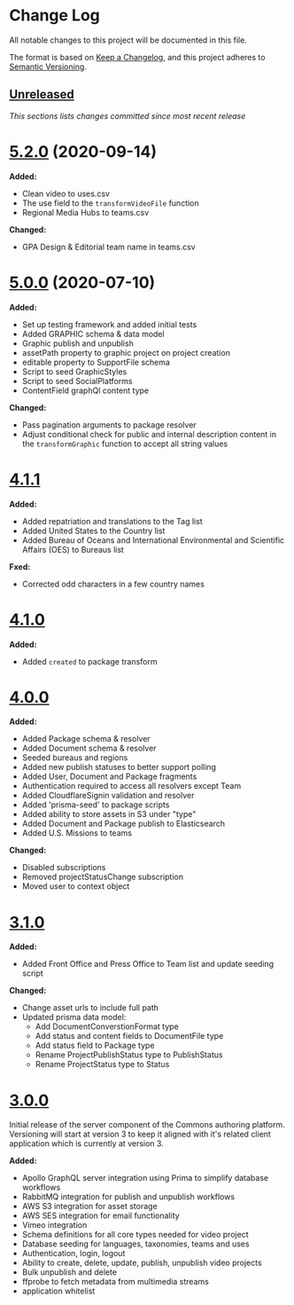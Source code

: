# Change Log

All notable changes to this project will be documented in this file.

The format is based on [Keep a Changelog](https://keepachangelog.com/en/1.0.0/),
and this project adheres to [Semantic Versioning](https://semver.org/spec/v2.0.0.html).

## [Unreleased](https://github.com/IIP-Design/content-commons-server/compare/v5.2.0...HEAD)
_This sections lists changes committed since most recent release_

# [5.2.0](https://github.com/IIP-Design/content-commons-server/compare/v5.0.0...v5.2.0) (2020-09-14)

**Added:**
- Clean video to uses.csv
- The use field to the `transformVideoFile` function
- Regional Media Hubs to teams.csv

**Changed:**
- GPA Design & Editorial team name in teams.csv

# [5.0.0](https://github.com/IIP-Design/content-commons-server/compare/v4.1.1...v5.0.0) (2020-07-10)
 
**Added:**
- Set up testing framework and added initial tests
- Added GRAPHIC schema & data model 
- Graphic publish and unpublish
- assetPath property to graphic project on project creation
- editable property to SupportFile schema
- Script to seed GraphicStyles
- Script to seed SocialPlatforms
- ContentField graphQl content type

**Changed:**
- Pass pagination arguments to package resolver
- Adjust conditional check for public and internal description content in the `transformGraphic` function to accept all string values

# [4.1.1](2020-05-22)
**Added:**
- Added repatriation and translations to the Tag list
- Added United States to the Country list
- Added Bureau of Oceans and International Environmental and Scientific Affairs (OES) to Bureaus list

**Fxed:**
- Corrected odd characters in a few country names

# [4.1.0](2020-05-05)

**Added:**
- Added `created` to package transform

# [4.0.0](2020-04-27)

**Added:**
- Added Package schema & resolver
- Added Document schema & resolver
- Seeded bureaus and regions
- Added new publish statuses to better support polling
- Added User, Document and Package fragments
- Authentication required to access all resolvers except Team
- Added CloudflareSignin validation and resolver
- Added 'prisma-seed' to package scripts
- Added ability to store assets in S3 under "type" 
- Added Document and Package publish to Elasticsearch
- Added U.S. Missions to teams

**Changed:**
- Disabled subscriptions
- Removed projectStatusChange subscription
- Moved user to context object

# [3.1.0](2020-01-13)

**Added:**

- Added Front Office and Press Office to Team list and update seeding script

**Changed:**

- Change asset urls to include full path
- Updated prisma data model:
  - Add DocumentConverstionFormat type
  - Add status and content fields to DocumentFile type
  - Add status field to Package type
  - Rename ProjectPublishStatus type to PublishStatus
  - Rename ProjectStatus type to Status

# [3.0.0](2019-12-02)

Initial release of the server component of the Commons authoring platform. Versioning will start at version 3 to keep it aligned with it's related client application which is currently at version 3.

**Added:**

- Apollo GraphQL server integration using Prima to simplify database workflows
- RabbitMQ integration for publish and unpublish workflows
- AWS S3 integration for asset storage
- AWS SES integration for email functionality
- Vimeo integration
- Schema definitions for all core types needed for video project
- Database seeding for languages, taxonomies, teams and uses
- Authentication, login, logout
- Ability to create, delete, update, publish, unpublish video projects
- Bulk unpublish and delete
- ffprobe to fetch metadata from multimedia streams
- application whitelist
